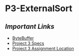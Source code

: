 # P3-ExternalSort
## *Important Links* 
- [ByteBuffer](https://docs.oracle.com/javase/7/docs/api/java/nio/ByteBuffer.html)
- [Project 3 Specs](https://canvas.vt.edu/courses/145371/pages/project-3-specification)
- [Project 3 Assignment Location](https://canvas.vt.edu/courses/145371/assignments/1455578)
